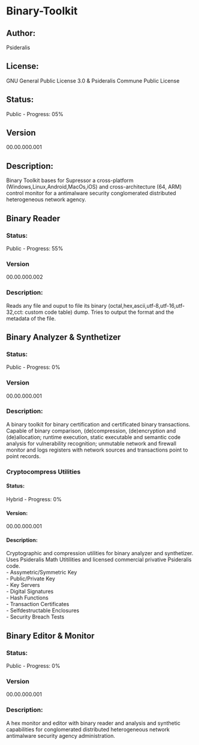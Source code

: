 # Binary-Toolkit
## Author: 
Psideralis
## License: 
GNU General Public License 3.0 & Psideralis Commune Public License
## Status:
Public - Progress: 05%
## Version
00.00.000.001
## Description:
Binary Toolkit bases for Supressor a cross-platform (Windows,Linux,Android,MacOs,iOS) and cross-architecture (64, ARM) control monitor for a antimalware security conglomerated distributed heterogeneous network agency.

## Binary Reader
### Status:
Public - Progress: 55%
### Version
00.00.000.002
### Description:
Reads any file and ouput to file its binary (octal,hex,ascii,utf-8,utf-16,utf-32,cct: custom code table) dump. Tries to output the format and the metadata of the file.

## Binary Analyzer & Synthetizer
### Status:
Public - Progress: 0%
### Version
00.00.000.001
### Description:
A binary toolkit for binary certification and certificated binary transactions. Capable of binary comparison, (de)compression, (de)encryption and (de)allocation; runtime execution, static executable and semantic code analysis for vulnerability recognition; unmutable network and firewall monitor and logs registers with network sources and transactions point to point records.

### Cryptocompress Utilities
#### Status:
Hybrid - Progress: 0%
#### Version:
00.00.000.001
#### Description:
Cryptographic and compression utilities for binary analyzer and synthetizer. Uses Psideralis Math Utitilities and licensed commercial privative Psideralis code.<br>
    - Assymetric/Symmetric Key<br>
    - Public/Private Key<br>
    - Key Servers<br>
    - Digital Signatures<br>
    - Hash Functions<br>
    - Transaction Certificates<br>
    - Selfdestructable Enclosures<br>
    - Security Breach Tests<br>

## Binary Editor & Monitor
### Status:
Public - Progress: 0%
### Version
00.00.000.001
### Description:
A hex monitor and editor with binary reader and analysis and synthetic capabilities for conglomerated distributed heterogeneous network antimalware security agency administration.